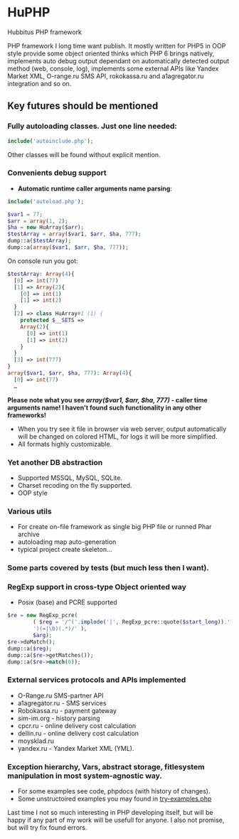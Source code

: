 HuPHP
=====
Hubbitus PHP framework

PHP framework I long time want publish. It mostly written for PHP5 in OOP style provide some object oriented thinks which PHP 6 brings natively, implements auto debug output dependant on automatically detected output method (web, console, log), implements some external APIs like Yandex Market XML, O-range.ru SMS API, rokokassa.ru and a1agregator.ru integration and so on.

## Key futures should be mentioned

### Fully autoloading classes. Just one line needed:
```php
include('autoinclude.php');
```
Other classes will be found without explicit mention.

### Convenients debug support
* **Automatic runtime caller arguments name parsing**:
```php
include('autoload.php');

$var1 = 77;
$arr = array(1, 2);
$ha = new HuArray($arr);
$testArray = array($var1, $arr, $ha, 777);
dump::a($testArray);
dump::a(array($var1, $arr, $ha, 777));
```
On console run you got:
```php
$testArray: Array(4){
  [0] => int(77)
  [1] => Array(2){
    [0] => int(1)
    [1] => int(2)
  }
  [2] => class HuArray#1 (1) {
    protected $__SETS =>
    Array(2){
      [0] => int(1)
      [1] => int(2)
    }
  }
  [3] => int(777)
}
array($var1, $arr, $ha, 777): Array(4){
  [0] => int(77)
  …
```
**Please note what you see *array($var1, $arr, $ha, 777)* - caller time arguments name! I haven't found such functionality in any other frameworks!**
* When you try see it file in browser via web server, output automatically will be changed on colored HTML, for logs it will be more simplified.
* All formats highly customizable.

### Yet another DB abstraction
* Supported MSSQL, MySQL, SQLite.
* Charset recoding on the fly supported.
* OOP style

### Various utils
* For create on-file framework as single big PHP file or runned Phar archive
* autoloading map auto-generation
* typical project create skeleton…

### Some parts covered by tests (but much less then I want).
### RegExp support in cross-type Object oriented way
* Posix (base) and PCRE supported
```php
$re = new RegExp_pcre(
        ( $reg = '/^('.implode('|', RegExp_pcre::quote($start_long)).')('.implode('|', $optsL).
        ')(=|\b)(.*)/' ),
        $arg);
$re->doMatch();
dump::a($reg);
dump::a($re->getMatches());
dump::a($re->match(0));
```

### External services protocols and APIs implemented
* O-Range.ru SMS-partner API
* a1agregator.ru - SMS services
* Robokassa.ru - payment gateway
* sim-im.org - history parsing
* cpcr.ru - online delivery cost calculation
* dellin.ru - online delivery cost calculation
* moysklad.ru                                
* yandex.ru - Yandex Market XML (YML).

### Exception hierarchy, Vars, abstract storage, fitlesystem manipulation in most system-agnostic way.
* For some examples see code, phpdocs (with history of changes).
* Some unstructoired examples you may found in [try-examples.php](https://github.com/Hubbitus/HuPHP/blob/master/try-examples.php)


Last time I not so much interesting in PHP developing itself, but will be happy if any part of my work will be usefull for anyone. I also not promise, but will try fix found errors.
